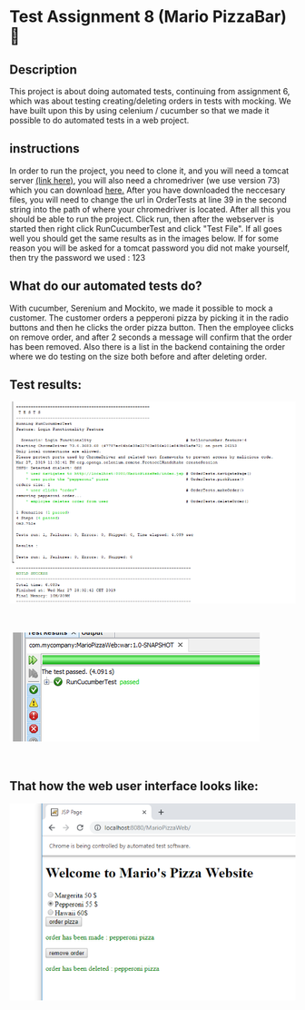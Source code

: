 <h1>Test Assignment 8 (Mario PizzaBar)<g-emoji class="g-emoji" alias="pizza" fallback-src="https://github.githubassets.com/images/icons/emoji/unicode/1f355.png">🍕</g-emoji></h1>

<h2>Description</h2>

<p>This project is about doing automated tests, continuing from assignment 6, which was about testing creating/deleting orders in tests with mocking. We have built upon this by using celenium / cucumber so that we made it possible to do automated tests in a web project.</p>

<h2>instructions</h2>

<p>In order to run the project, you need to clone it, and you will need a tomcat server <a href="https://tomcat.apache.org/download-80.cgi"> (link here)</a>, you will also need a chromedriver (we use version 73) which you can download <a href="http://chromedriver.chromium.org/">here.</a> After you have downloaded the neccesary files, you will need to change the url in OrderTests at line 39 in the second string into the path of where your chromedriver is located. After all this you should be able to run the project. Click run, then after the webserver is started then right click RunCucumberTest and click "Test File". If all goes well you should get the same results as in the images below. If for some reason you will be asked for a tomcat password you did not make yourself, then try the password we used : 123</p>

<h2>What do our automated tests do?</h2>

<p>With cucumber, Serenium and Mockito, we made it possible to mock a customer. The customer orders a pepperoni pizza by picking it 
in the radio buttons and then he clicks the order pizza button. Then the employee clicks on remove order, and after 2 seconds a message will confirm that the order has been removed. Also there is a list in the backend containing the order where we do testing on the size both before and after deleting order.
</p>

<h2>Test results:</h2>

<img src="https://github.com/Hallur20/TestAssignment8PizzaBar/blob/master/Capture1.PNG" alt="c1"/><br/><br/><br/>

<img src="https://github.com/Hallur20/TestAssignment8PizzaBar/blob/master/Capture2.PNG" alt="c2"/><br/><br/><br/>

<h2>That how the web user interface looks like:</h2>

<img src="https://github.com/Hallur20/TestAssignment8PizzaBar/blob/master/Capture3.PNG" alt="c3"/>
